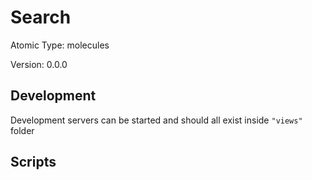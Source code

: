 # Search

Atomic Type: molecules

Version: 0.0.0

## Development

Development servers can be started and should all exist inside `"views"` folder

## Scripts
